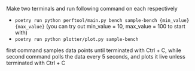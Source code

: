 Make two terminals and run following command on each respectively
- `poetry run python perftool/main.py bench sample-bench {min_value} {max_value}` (you can try out min_value = 10, max_value = 100 to start with)
- `poetry run python plotter/plot.py sample-bench`

first command samples data points until terminated with Ctrl + C, while second command polls the data every 5 seconds, and plots it live unless terminated with Ctrl + C
